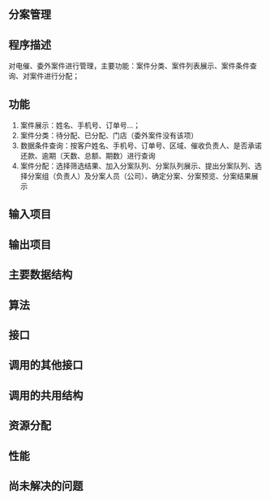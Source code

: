 

## 分案管理
## 程序描述
  对电催、委外案件进行管理，主要功能：案件分类、案件列表展示、案件条件查询、对案件进行分配；
## 功能
  1. 案件展示：姓名、手机号、订单号...；<br>
  2. 案件分类：待分配、已分配、门店（委外案件没有该项）<br>
  3. 数据条件查询：按客户姓名、手机号、订单号、区域、催收负责人、是否承诺还款、逾期（天数、总额、期数）进行查询<br>
  4. 案件分配：选择筛选结果、加入分案队列、分案队列展示、提出分案队列、选择分案组（负责人）及分案人员（公司）、确定分案、分案预览、分案结果展示<br>
## 输入项目
## 输出项目
## 主要数据结构
## 算法
## 接口
## 调用的其他接口
## 调用的共用结构
## 资源分配
## 性能
## 尚未解决的问题
